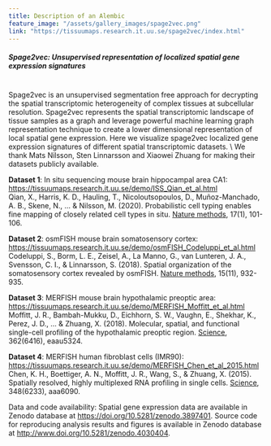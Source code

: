 ```yaml
---
title: Description of an Alembic
feature_image: "/assets/gallery_images/spage2vec.png"
link: "https://tissuumaps.research.it.uu.se/spage2vec/index.html"
---
```


##### Spage2vec: Unsupervised representation of localized spatial gene expression signatures
<br/>
Spage2vec is an unsupervised segmentation free approach for decrypting the spatial transcriptomic heterogeneity of complex tissues at subcellular resolution. Spage2vec represents the spatial transcriptomic landscape of tissue samples as a graph and leverage powerful machine learning graph representation technique to create a lower dimensional representation of local spatial gene expression. Here we visualize spage2vec localized gene expression signatures of different spatial transcriptomic datasets. \
We thank Mats Nilsson, Sten Linnarsson and Xiaowei Zhuang for making their datasets publicly available.

**Dataset 1**: In situ sequencing mouse brain hippocampal area CA1: \
<a href="https://tissuumaps.research.it.uu.se/demo/ISS_Qian_et_al.html">https://tissuumaps.research.it.uu.se/demo/ISS_Qian_et_al.html</a> \
Qian, X., Harris, K. D., Hauling, T., Nicoloutsopoulos, D., Muñoz-Manchado, A. B., Skene, N., ... & Nilsson, M. (2020). Probabilistic cell typing enables fine mapping of closely related cell types in situ. <a href="https://doi.org/10.1038/s41592-019-0631-4"> Nature methods</a>, 17(1), 101-106. 

**Dataset 2**: osmFISH mouse brain somatosensory cortex: \
<a href="https://tissuumaps.research.it.uu.se/demo/osmFISH_Codeluppi_et_al.html">https://tissuumaps.research.it.uu.se/demo/osmFISH_Codeluppi_et_al.html</a> \
Codeluppi, S., Borm, L. E., Zeisel, A., La Manno, G., van Lunteren, J. A., Svensson, C. I., & Linnarsson, S. (2018). Spatial organization of the somatosensory cortex revealed by osmFISH. <a href=" https://doi.org/10.1038/s41592-018-0175-z"> Nature methods</a>, 15(11), 932-935. 

**Dataset 3**: MERFISH mouse brain hypothalamic preoptic area: \
<a href="https://tissuumaps.research.it.uu.se/demo/MERFISH_Moffitt_et_al.html">https://tissuumaps.research.it.uu.se/demo/MERFISH_Moffitt_et_al.html</a> \
Moffitt, J. R., Bambah-Mukku, D., Eichhorn, S. W., Vaughn, E., Shekhar, K., Perez, J. D., ... & Zhuang, X. (2018). Molecular, spatial, and functional single-cell profiling of the hypothalamic preoptic region. <a href="https://doi.org/10.1126/science.aau5324">Science</a>, 362(6416), eaau5324. 

**Dataset 4**: MERFISH human fibroblast cells (IMR90): \
<a href="https://tissuumaps.research.it.uu.se/demo/MERFISH_Chen_et_al_2015.html">https://tissuumaps.research.it.uu.se/demo/MERFISH_Chen_et_al_2015.html</a> \
Chen, K. H., Boettiger, A. N., Moffitt, J. R., Wang, S., & Zhuang, X. (2015). Spatially resolved, highly multiplexed RNA profiling in single cells. <a href="https://doi.org/10.1126/science.aaa6090">Science</a>, 348(6233), aaa6090.

Data and code availability: Spatial gene expression data are available in Zenodo database at <a href="https://doi.org/10.5281/zenodo.3897401">https://doi.org/10.5281/zenodo.3897401</a>. Source code for reproducing analysis results and figures is available in Zenodo database at <a href="http://www.doi.org/10.5281/zenodo.4030404">http://www.doi.org/10.5281/zenodo.4030404</a>.